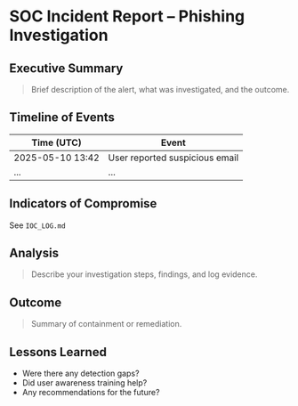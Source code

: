 # SOC Incident Report – Phishing Investigation

## Executive Summary
> Brief description of the alert, what was investigated, and the outcome.

## Timeline of Events
| Time (UTC) | Event |
|------------|-------|
| 2025-05-10 13:42 | User reported suspicious email |
| ...        | ...   |

## Indicators of Compromise
See `IOC_LOG.md`

## Analysis
> Describe your investigation steps, findings, and log evidence.

## Outcome
> Summary of containment or remediation.

## Lessons Learned
- Were there any detection gaps?
- Did user awareness training help?
- Any recommendations for the future?
